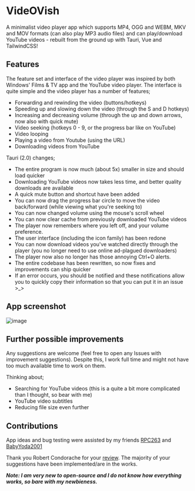 # VideOVish
A minimalist video player app which supports MP4, OGG and WEBM, MKV and MOV formats (can also play MP3 audio files) and can play/download YouTube videos - rebuilt from the ground up with Tauri, Vue and TailwindCSS!

## Features

The feature set and interface of the video player was inspired by both Windows' Films & TV app and the YouTube video player. The interface is quite simple and the video player has a number of features;

- Forwarding and rewinding the video (buttons/hotkeys)
- Speeding up and slowing down the video (through the S and D hotkeys)
- Increasing and decreasing volume (through the up and down arrows, now also with quick mute)
- Video seeking (hotkeys 0 - 9, or the progress bar like on YouTube)
- Video looping
- Playing a video from Youtube (using the URL)
- Downloading videos from YouTube

Tauri (2.0) changes;

- The entire program is now much (about 5x) smaller in size and should load quicker
- Downloading YouTube videos now takes less time, and better quality downloads are available
- A quick mute button and shortcut have been added
- You can now drag the progress bar circle to move the video back/forward (while viewing what you're seeking to)
- You can now changed volume using the mouse's scroll wheel
- You can now clear cache from previously downloaded YouTube videos
- The player now remembers where you left off, and your volume preference.
- The user interface (including the icon family) has been redone
- You can now download videos you've watched directly through the player (you no longer need to use online ad-plagued downloaders)
- The player now also no longer has those annoying Ctrl+O alerts.
- The entire codebase has been rewritten, so now fixes and improvements can ship quicker
- If an error occurs, you should be notified and these notifications allow you to quickly copy their information so that you can put it in an issue >_>

## App screenshot

![image](https://user-images.githubusercontent.com/35971384/208214326-63067413-8acc-4e0b-b727-5fb9f56456bc.png)

## Further possible improvements

Any suggestions are welcome (feel free to open any Issues with improvement suggestions). Despite this, I work full time and might not have too much available time to work on them.

Thinking about;

- Searching for YouTube videos (this is a quite a bit more complicated than I thought, so bear with me)
- YouTube video subtitles
- Reducing file size even further

## Contributions

App ideas and bug testing were assisted by my friends [RPC263](https://www.youtube.com/channel/UCSeiYh0FIlEvGGxT49LK2ew) and [BabyYoda2001](https://github.com/BabyYoda2001) 

Thank you Robert Condorache for your [review](https://www.softpedia.com/get/Multimedia/Video/Video-Players/VideOVish.shtml). 
The majority of your suggestions have been implemented/are in the works.

***Note: I am very new to open-source and I do not know how everything works, so bare with my newbieness.***